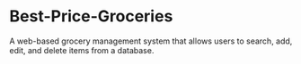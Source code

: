 # Best-Price-Groceries
A web-based grocery management system that allows users to search, add, edit, and delete items from a database.
